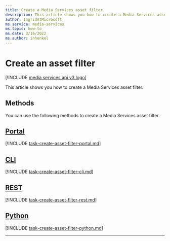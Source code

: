 ```yaml
---
title: Create a Media Services asset filter
description: This article shows you how to create a Media Services asset filter.
author: IngridAtMicrosoft
ms.service: media-services
ms.topic: how-to
ms.date: 3/16/2022
ms.author: inhenkel
---
```


# Create an asset filter

[!INCLUDE [media services api v3 logo](./includes/v3-hr.md)]

This article shows you how to create a Media Services asset filter.

<!-- NOTE: The following are in the includes folder and are reused in other How To articles. All task based content should be in the includes folder with the task- prefix prepended to the file name. -->

## Methods

You can use the following methods to create a Media Services asset filter.

## [Portal](#tab/portal/)

[!INCLUDE [task-create-asset-filter-portal.md](./includes/task-create-asset-filter-portal.md)]

## [CLI](#tab/cli/)

[!INCLUDE [task-create-asset-filter-cli.md](./includes/task-create-asset-filter-cli.md)]

## [REST](#tab/rest/)

[!INCLUDE [task-create-asset-filter-rest.md](./includes/task-create-asset-filter-rest.md)]

## [Python](#tab/python/)

[!INCLUDE [task-create-asset-filter-python.md](./includes/task-create-asset-filter-python.md)]

---
